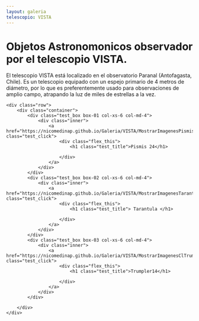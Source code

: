 ```yaml
---
layout: galeria
telescopio: VISTA
--- 
```


<html lang="es">
<head>
	<meta charset="utf-8">
	<meta name="description" content="Composiciones">
	<meta name="keywords" content="HTML5">
	<title>Galeria de fotos </title>

<!-- Local -->
<!-- <link rel="stylesheet" href="/Users/nicomedinap/Documents/GitHub/nicomedinap.github.io/public/css/galeria.css"> -->

<!-- Publico -->
<link rel="stylesheet" href="/public/css/Telescopios.css"> 

<style>
    .box-01 .inner {
        background-image: url('https://raw.githubusercontent.com/nicomedinap/nicomedinap.github.io/master/Galeria/VISTA/VVV/Pismis24/Pismis24.jpg');
    background-position: 50% 50%;
    background-repeat: no-repeat;
    background-size: cover;
    }
    .box-02 .inner {
        background-image: url('https://raw.githubusercontent.com/nicomedinap/nicomedinap.github.io/master/Galeria/VISTA/VMC/Tarantula/Tarantula.jpg');
        background-position: 50% 50%;
        background-repeat: no-repeat;
        background-size: cover;
    }

    .box-03 .inner {
        background-image: url('https://raw.githubusercontent.com/nicomedinap/nicomedinap.github.io/master/Galeria/VISTA/VVVX/cltrumpler14/cltrumpler14.jpg');
        background-position: 50% 50%;
        background-repeat: no-repeat;
        background-size: cover;
    }

/* 

.box-04 .inner {
    background-image: url('https://raw.githubusercontent.com/nicomedinap/nicomedinap.github.io/master/Galeria/VISTA/SFR3_521_composed.jpg');
    background-position: 50% 50%;
    background-repeat: no-repeat;
    background-size: cover;
}
.box-05 .inner {
    background-image: url('https://raw.githubusercontent.com/nicomedinap/nicomedinap.github.io/master/Galeria/JWST/NGC7320.jpg');
    background-position: 50% 50%;
    background-repeat: no-repeat;
    background-size: cover;
}
.box-06 .inner {
    background-image: url('https://raw.githubusercontent.com/nicomedinap/nicomedinap.github.io/master/Galeria/JWST/NGC3324.jpg');
    background-position: 50% 50%;
    background-repeat: no-repeat;
    background-size: cover;
}
</style>

</head>

<h1 class="page_title">Objetos Astronomonicos observador por el telescopio VISTA.</h1>

<p> El telescopio VISTA está localizado en el observatorio Paranal (Antofagasta, Chile). Es un telescopio equipado con un espejo primario de 4 metros de diámetro, por lo que es preferentemente usado para observaciones de amplio campo, atrapando la luz de miles de estrellas a la vez.</p>

<body>

    <div class="row">
        <div class="container">
            <div class="test_box box-01 col-xs-6 col-md-4">
                <div class="inner">
                    <a href="https://nicomedinap.github.io/Galeria/VISTA/MostrarImagenesPismis24.html" class="test_click">
                        <div class="flex_this">
                            <h1 class="test_title">Pismis 24</h1>
                            
                        </div>
                    </a>
                </div>
            </div>
            <div class="test_box box-02 col-xs-6 col-md-4">
                <div class="inner">
                    <a href="https://nicomedinap.github.io/Galeria/VISTA/MostrarImagenesTarantula.html" class="test_click">
                        <div class="flex_this">
                            <h1 class="test_title"> Tarantula </h1>
                            
                        </div>
                    </a>
                </div>
            </div>
            <div class="test_box box-03 col-xs-6 col-md-4">
                <div class="inner">
                    <a href="https://nicomedinap.github.io/Galeria/VISTA/MostrarImagenesClTrumpler14.html" class="test_click">
                        <div class="flex_this">
                            <h1 class="test_title">Trumpler14</h1>
                            
                        </div>
                    </a>
                </div>
            </div>

<!-- 

            <div class="test_box box-04 col-xs-6 col-md-4">
                <div class="inner">
                    <a href="#" class="test_click">
                        <div class="flex_this">
                            <h1 class="test_title">SFR3_521</h1>
                            
                        </div>
                    </a>
                </div>
            </div>
-->

        </div>
    </div>

</body>
</html>